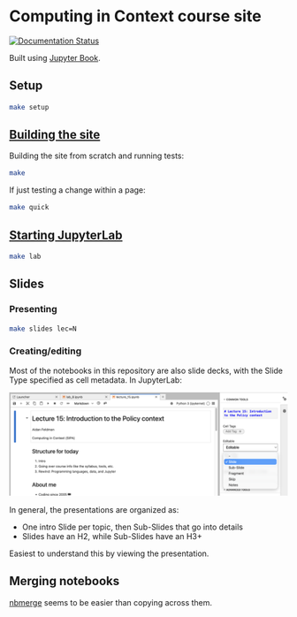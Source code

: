 # Computing in Context course site

[![Documentation Status](https://readthedocs.org/projects/computing-in-context/badge/?version=latest)](https://computing-in-context.afeld.me/?badge=latest)

Built using [Jupyter Book](https://jupyterbook.org/).

## Setup

```sh
make setup
```

## [Building the site](https://jupyterbook.org/en/stable/basics/build.html#build-via-the-command-line)

Building the site from scratch and running tests:

```sh
make
```

If just testing a change within a page:

```sh
make quick
```

## [Starting JupyterLab](https://jupyterlab.readthedocs.io/en/stable/getting_started/starting.html)

```sh
make lab
```

## Slides

### Presenting

```sh
make slides lec=N
```

### Creating/editing

Most of the notebooks in this repository are also slide decks, with the Slide Type specified as cell metadata. In JupyterLab:

![Slide type selection](img/slide_type.png)

In general, the presentations are organized as:

- One intro Slide per topic, then Sub-Slides that go into details
- Slides have an H2, while Sub-Slides have an H3+

Easiest to understand this by viewing the presentation.

## Merging notebooks

[nbmerge](https://github.com/jbn/nbmerge?tab=readme-ov-file#usage) seems to be easier than copying across them.
